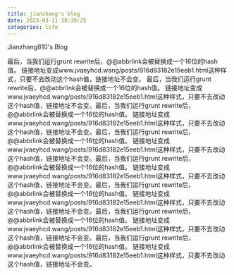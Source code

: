 ```yaml
---
title: jianzhang's blog
date: 2023-03-11 18:39:25
categories: life
---
```


Jianzhang810's Blog


最后，当我们运行grunt rewrite后，@@abbrlink会被替换成一个16位的hash值。
链接地址变成www.jvaeyhcd.wang/posts/916d83182e15eeb1.html这种样式，只要不去改动这个hash值，链接地址不会变。
最后，当我们运行grunt rewrite后，@@abbrlink会被替换成一个16位的hash值。
链接地址变成www.jvaeyhcd.wang/posts/916d83182e15eeb1.html这种样式，只要不去改动这个hash值，链接地址不会变。最后，当我们运行grunt rewrite后，@@abbrlink会被替换成一个16位的hash值。
链接地址变成www.jvaeyhcd.wang/posts/916d83182e15eeb1.html这种样式，只要不去改动这个hash值，链接地址不会变。最后，当我们运行grunt rewrite后，@@abbrlink会被替换成一个16位的hash值。
链接地址变成www.jvaeyhcd.wang/posts/916d83182e15eeb1.html这种样式，只要不去改动这个hash值，链接地址不会变。最后，当我们运行grunt rewrite后，@@abbrlink会被替换成一个16位的hash值。
链接地址变成www.jvaeyhcd.wang/posts/916d83182e15eeb1.html这种样式，只要不去改动这个hash值，链接地址不会变。最后，当我们运行grunt rewrite后，@@abbrlink会被替换成一个16位的hash值。
链接地址变成www.jvaeyhcd.wang/posts/916d83182e15eeb1.html这种样式，只要不去改动这个hash值，链接地址不会变。最后，当我们运行grunt rewrite后，@@abbrlink会被替换成一个16位的hash值。
链接地址变成www.jvaeyhcd.wang/posts/916d83182e15eeb1.html这种样式，只要不去改动这个hash值，链接地址不会变。最后，当我们运行grunt rewrite后，@@abbrlink会被替换成一个16位的hash值。
链接地址变成www.jvaeyhcd.wang/posts/916d83182e15eeb1.html这种样式，只要不去改动这个hash值，链接地址不会变。